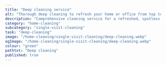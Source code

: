 ```yaml
---
title: "Deep cleaning service"
alt: "Thorough deep cleaning to refresh your home or office from top to bottom"
description: "Comprehensive cleaning service for a refreshed, spotless space"
category: "home-cleaning"
subcategory: "single-visit-cleaning"
task: "deep-cleaning"
image: "/home-cleaning/single-visit-cleaning/deep-cleaning.webp"
ogImage: "/home-cleaning/single-visit-cleaning/deep-cleaning.webp"
colour: "green"
pathtxt: "Deep cleaning"
published: true
---
```

